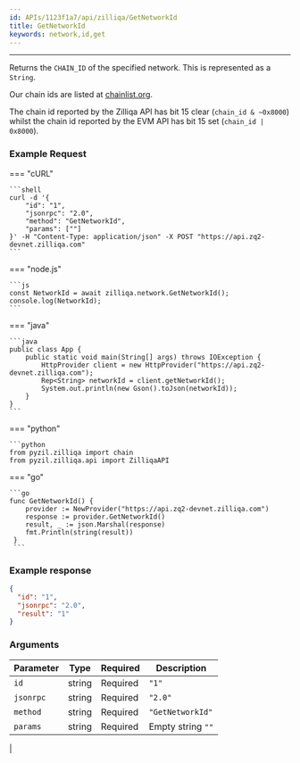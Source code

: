 ```yaml
---
id: APIs/1123f1a7/api/zilliqa/GetNetworkId
title: GetNetworkId
keywords: network,id,get
---
```

---



Returns the `CHAIN_ID` of the specified network. This is represented as a `String`.

Our chain ids are listed at [chainlist.org](https://chainlist.org/?search=zilliqa&testnets=true).

The chain id reported by the Zilliqa API has bit 15 clear (`chain_id & ~0x8000`) whilst the chain id reported by the EVM API has bit 15 set (`chain_id | 0x8000`).
### Example Request


=== "cURL"

    ```shell
    curl -d '{
        "id": "1",
        "jsonrpc": "2.0",
        "method": "GetNetworkId",
        "params": [""]
    }' -H "Content-Type: application/json" -X POST "https://api.zq2-devnet.zilliqa.com"
    ```



=== "node.js"

    ```js
    const NetworkId = await zilliqa.network.GetNetworkId();
    console.log(NetworkId);
    ```



=== "java"

    ```java
    public class App {
        public static void main(String[] args) throws IOException {
            HttpProvider client = new HttpProvider("https://api.zq2-devnet.zilliqa.com");
            Rep<String> networkId = client.getNetworkId();
            System.out.println(new Gson().toJson(networkId));
        }
    }
    ```



=== "python"

    ```python
    from pyzil.zilliqa import chain
    from pyzil.zilliqa.api import ZilliqaAPI



=== "go"

    ```go
    func GetNetworkId() {
        provider := NewProvider("https://api.zq2-devnet.zilliqa.com")
        response := provider.GetNetworkId()
        result, _ := json.Marshal(response)
        fmt.Println(string(result))
     }
     ```




### Example response


```json
{
  "id": "1",
  "jsonrpc": "2.0",
  "result": "1"
}
```


### Arguments


| Parameter | Type   | Required | Description       |
| --------- | ------ | -------- | ----------------- |
| `id`      | string | Required | `"1"`             |
| `jsonrpc` | string | Required | `"2.0"`           |
| `method`  | string | Required | `"GetNetworkId"`  |
| `params`  | string | Required | Empty string `""` 
|

